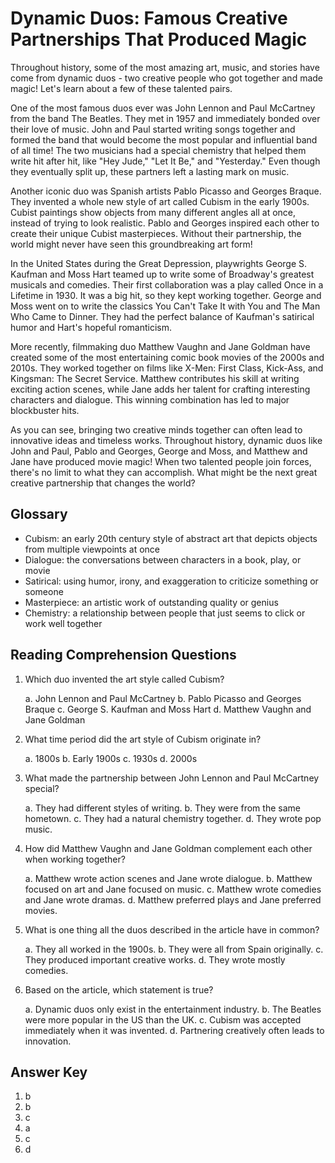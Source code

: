 # Dynamic Duos: Famous Creative Partnerships That Produced Magic

Throughout history, some of the most amazing art, music, and stories have come from dynamic duos - two creative people who got together and made magic! Let's learn about a few of these talented pairs.

One of the most famous duos ever was John Lennon and Paul McCartney from the band The Beatles. They met in 1957 and immediately bonded over their love of music. John and Paul started writing songs together and formed the band that would become the most popular and influential band of all time! The two musicians had a special chemistry that helped them write hit after hit, like "Hey Jude," "Let It Be," and "Yesterday." Even though they eventually split up, these partners left a lasting mark on music.

Another iconic duo was Spanish artists Pablo Picasso and Georges Braque. They invented a whole new style of art called Cubism in the early 1900s. Cubist paintings show objects from many different angles all at once, instead of trying to look realistic. Pablo and Georges inspired each other to create their unique Cubist masterpieces. Without their partnership, the world might never have seen this groundbreaking art form!

In the United States during the Great Depression, playwrights George S. Kaufman and Moss Hart teamed up to write some of Broadway's greatest musicals and comedies. Their first collaboration was a play called Once in a Lifetime in 1930. It was a big hit, so they kept working together. George and Moss went on to write the classics You Can't Take It with You and The Man Who Came to Dinner. They had the perfect balance of Kaufman's satirical humor and Hart's hopeful romanticism.

More recently, filmmaking duo Matthew Vaughn and Jane Goldman have created some of the most entertaining comic book movies of the 2000s and 2010s. They worked together on films like X-Men: First Class, Kick-Ass, and Kingsman: The Secret Service. Matthew contributes his skill at writing exciting action scenes, while Jane adds her talent for crafting interesting characters and dialogue. This winning combination has led to major blockbuster hits.

As you can see, bringing two creative minds together can often lead to innovative ideas and timeless works. Throughout history, dynamic duos like John and Paul, Pablo and Georges, George and Moss, and Matthew and Jane have produced movie magic! When two talented people join forces, there's no limit to what they can accomplish. What might be the next great creative partnership that changes the world?

## Glossary

- Cubism: an early 20th century style of abstract art that depicts objects from multiple viewpoints at once
- Dialogue: the conversations between characters in a book, play, or movie
- Satirical: using humor, irony, and exaggeration to criticize something or someone
- Masterpiece: an artistic work of outstanding quality or genius
- Chemistry: a relationship between people that just seems to click or work well together

## Reading Comprehension Questions

1. Which duo invented the art style called Cubism?

   a. John Lennon and Paul McCartney
   b. Pablo Picasso and Georges Braque
   c. George S. Kaufman and Moss Hart
   d. Matthew Vaughn and Jane Goldman

2. What time period did the art style of Cubism originate in?

   a. 1800s
   b. Early 1900s
   c. 1930s
   d. 2000s

3. What made the partnership between John Lennon and Paul McCartney special?

   a. They had different styles of writing.
   b. They were from the same hometown.
   c. They had a natural chemistry together.
   d. They wrote pop music.

4. How did Matthew Vaughn and Jane Goldman complement each other when working together?

   a. Matthew wrote action scenes and Jane wrote dialogue.
   b. Matthew focused on art and Jane focused on music.
   c. Matthew wrote comedies and Jane wrote dramas.
   d. Matthew preferred plays and Jane preferred movies.

5. What is one thing all the duos described in the article have in common?

   a. They all worked in the 1900s.
   b. They were all from Spain originally.
   c. They produced important creative works.
   d. They wrote mostly comedies.

6. Based on the article, which statement is true?

   a. Dynamic duos only exist in the entertainment industry.
   b. The Beatles were more popular in the US than the UK.
   c. Cubism was accepted immediately when it was invented.
   d. Partnering creatively often leads to innovation.

## Answer Key

1. b
2. b
3. c
4. a
5. c
6. d
